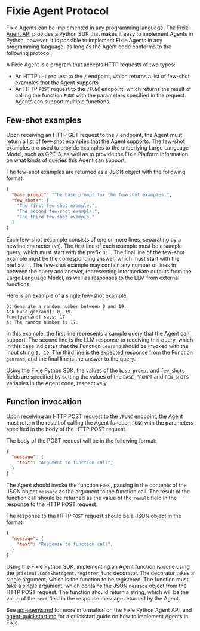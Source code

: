 # Fixie Agent Protocol

Fixie Agents can be implemented in any programming language. The Fixie
[Agent API](api-agents.md) provides a Python SDK that makes it easy to
implement Agents in Python, however, it is possible to implement Fixie
Agents in any programming language, as long as the Agent code conforms
to the following protocol.

A Fixie Agent is a program that accepts HTTP requests of two types:

* An HTTP `GET` request to the `/` endpoint, which returns a list of few-shot
examples that the Agent supports.
* An HTTP `POST` request to the `/FUNC` endpoint, which returns the result of
calling the function `FUNC` with the parameters specified in the request.
Agents can support multiple functions.

## Few-shot examples

Upon receiving an HTTP GET request to the `/` endpoint, the Agent must
return a list of few-shot examples that the Agent supports. The few-shot
examples are used to provide examples to the underlying Large Language
Model, such as GPT-3, as well as to provide the Fixie Platform information
on what kinds of queries this Agent can support.

The few-shot examples are returned as a JSON object with the following
format:

```json
{
  "base_prompt": "The base prompt for the few-shot examples.",
  "few_shots": [
    "The first few-shot example.",
    "The second few-shot example.",
    "The third few-shot example."
  ]
}
```

Each few-shot excample consists of one or more lines, separating by a newline
character (`\n`). The first line of each example must be a sample query, which
must start with the prefix `Q: `. The final line of the few-shot example must be
the corresponding answer, which must start with the prefix `A: `. The few-shot
example may contain any number of lines in between the query and answer, representing
intermediate outputs from the Large Language Model, as well as responses to the
LLM from external functions.

Here is an example of a single few-shot example:

```
Q: Generate a random number between 0 and 19.
Ask Func[genrand]: 0, 19
Func[genrand] says: 17
A: The random number is 17.
```

In this example, the first line represents a sample query that the Agent can support.
The second line is the LLM response to receiving this query, which in this case
indicates that the Function `genrand` should be invoked with the input string
`0, 19`. The third line is the expected response from the Function `genrand`, and
the final line is the answer to the query.

Using the Fixie Python SDK, the values of the `base_prompt` and `few_shots` fields
are specified by setting the values of the `BASE_PROMPT` and `FEW_SHOTS` variables
in the Agent code, respectively.

## Function invocation

Upon receiving an HTTP POST request to the `/FUNC` endpoint, the Agent must
return the result of calling the Agent function `FUNC` with the parameters specified
in the body of the HTTP POST request.

The body of the POST request will be in the following format:
    
```json
{
  "message": {
    "text": "Argument to function call",
  }
}
```

The Agent should invoke the function `FUNC`, passing in the contents of the
JSON object `message` as the argument to the function call. The result of the
function call should be returned as the value of the `result` field in the
response to the HTTP POST request.

The response to the HTTP `POST` request should be a JSON object in the format:

```json
{
  "message": {
    "text": "Response to function call",
  }
}
```

Using the Fixie Python SDK, implementing an Agent function is done using the
`@fixieai.CodeShotAgent.register_func` decorator. The decorator takes a single argument,
which is the function to be registered. The function must take a single argument,
which contains the JSON `message` object from the HTTP POST request. The function
should return a string, which will be the value of the `text` field in the response
message returned by the Agent.

See [api-agents.md](api-agents.md) for more information on the Fixie Python Agent API,
and [agent-quickstart.md](agent-quickstart.md) for a quickstart guide on how to
implement Agents in Fixie.
